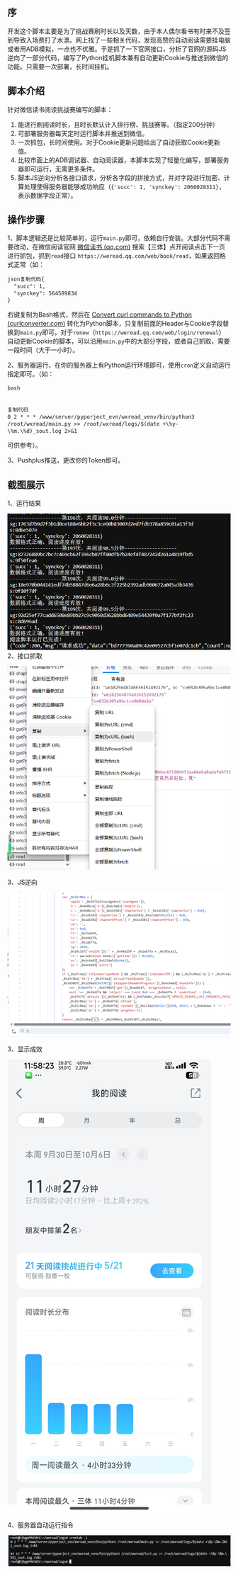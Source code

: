 ## 序

开发这个脚本主要是为了挑战赛刷时长以及天数，由于本人偶尔看书有时来不及签到导致入场费打了水漂。网上找了一些相关代码，发现高赞的自动阅读需要挂电脑或者用ADB模拟，一点也不优雅。于是抓了一下官网接口，分析了官网的源码JS逆向了一部分代码，编写了Python挂机脚本兼有自动更新Cookie与推送到微信的功能。只需要一次部署，长时间挂机。

## 脚本介绍

针对微信读书阅读挑战赛编写的脚本：

1. 能进行刷阅读时长，且时长默认计入排行榜、挑战赛等。（指定200分钟）
2. 可部署服务器每天定时运行脚本并推送到微信。
3. 一次抓包，长时间使用。对于Cookie更新问题给出了自动获取Cookie更新值。
4. 比较市面上的ADB调试器、自动阅读器，本脚本实现了轻量化编写，部署服务器即可运行，无需更多条件。
5. 脚本JS逆向分析各接口请求，分析各字段的拼接方式，并对字段进行加密、计算处理使得服务器能够成功响应（`{'succ': 1, 'synckey': 2060028311}`，表示数据字段正常）。

## 操作步骤

1、脚本逻辑还是比较简单的，运行`main.py`即可，依赖自行安装。大部分代码不需要改动，在微信阅读官网 [微信读书 (qq.com)](https://weread.qq.com/) 搜索【三体】点开阅读点击下一页进行抓包，抓到`read`接口 `https://weread.qq.com/web/book/read`，如果返回格式正常（如：

```
json复制代码{
  "succ": 1,
  "synckey": 564589834
}
```

右键复制为Bash格式，然后在 [Convert curl commands to Python (curlconverter.com)](https://curlconverter.com/python/) 转化为Python脚本，只复制前面的Header与Cookie字段替换到`main.py`即可。对于`renew`（`https://weread.qq.com/web/login/renewal`）自动更新Cookie的脚本，可以沿用`main.py`中的大部分字段，或者自己抓取，需要一段时间（大于一小时）。

2、服务器运行，在你的服务器上有Python运行环境即可，使用`cron`定义自动运行指定即可。（如：

```
bash


复制代码
0 2 * * * /www/server/pyporject_evn/wxread_venv/bin/python3 /root/wxread/main.py >> /root/wxread/logs/$(date +\%y-\%m.\%d)_sout.log 2>&1
```

可供参考）。

3、Pushplus推送，更改你的Token即可。
## 截图展示

1、运行结果

![image-20241004115421978](pic\image-20241004115421978.png)
2、接口抓取

![image-20241004115513846](pic\image-20241004115513846.png)

3、JS逆向

![image-20241004115545324](pic\image-20241004115545324.png)

3、显示成效

![img](pic\63d20dd4419177441f5bac14b30cd240.jpg)

4、服务器自动运行指令

![image-20241004120026766](pic\image-20241004120026766.png)
